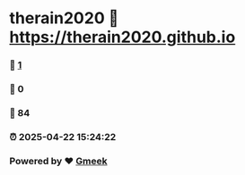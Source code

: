 # therain2020 :link: https://therain2020.github.io 
### :page_facing_up: [1](https://therain2020.github.io/tag.html) 
### :speech_balloon: 0 
### :hibiscus: 84 
### :alarm_clock: 2025-04-22 15:24:22 
### Powered by :heart: [Gmeek](https://github.com/Meekdai/Gmeek)

